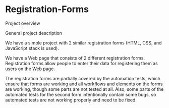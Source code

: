 # Registration-Forms
Project overview

General project description

We have a simple project with 2 similar registration forms (HTML, CSS, and JavaScript stack is used).

We have a Web page that consists of 2 different registration forms. Registration forms allow people to enter their data for registering them as users on the Web page.

The registration forms are partially covered by the automation tests, which ensure that forms are working and all workflows and elements on the forms are working, though some parts are not tested at all.
Also, some parts of the automated tests for the second form intentionally contain some bugs, so automated tests are not working properly and need to be fixed.
